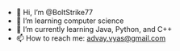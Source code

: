 - 👋 Hi, I’m @BoltStrike77
- 👀 I’m learning computer science
- 🌱 I’m currently learning Java, Python, and C++
- 📫 How to reach me: advay.vyas@gmail.com

